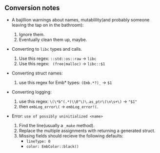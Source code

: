 

Conversion notes
----------------

- A bajillion warnings about names, mutablility(and probably someone leaving the tap on in the bathroom):
    1. Ignore them.
    2. Eventually clean them up, maybe.

- Converting to `libc` types and calls.
    1. Use this regex: `::std::os::raw` -> `libc`
    2. Use this regex: ` (free|malloc)` -> `libc::$1`

- Converting struct names:
    1. use this regex for Emb\* types: `(Emb.*?)_` -> `$1`

- Converting logging:
    1. use this regex: `\(\*b"(.*)\\0"\)\.as_ptr\(\n\s+\)` -> `"$1"` 
    2. then `embLog_error\(` -> `embLog_error!(`.

- Error: `use of possibly uninitialized <name>`
    1. Find the line(usually a `_make` method).
    2. Replace the multiple assignments with returning a generated struct.
    3. Missing fields should recieve the following defaults:
        - `lineType: 0`
        - `color: EmbColor::black()`
